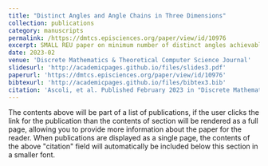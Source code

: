 ```yaml
---
title: "Distinct Angles and Angle Chains in Three Dimensions"
collection: publications
category: manuscripts
permalink: /https://dmtcs.episciences.org/paper/view/id/10976
excerpt: SMALL REU paper on minimum number of distinct angles achievable among points in three dimensions in general position
date: 2023-02
venue: 'Discrete Mathematics & Theoretical Computer Science Journal'
slidesurl: 'http://academicpages.github.io/files/slides3.pdf'
paperurl: 'https://dmtcs.episciences.org/paper/view/id/10976'
bibtexurl: 'http://academicpages.github.io/files/bibtex3.bib'
citation: 'Ascoli, et al. Published February 2023 in "Discrete Mathematics & Theoretical Computer Science Journal."' 
---
```


The contents above will be part of a list of publications, if the user clicks the link for the publication than the contents of section will be rendered as a full page, allowing you to provide more information about the paper for the reader. When publications are displayed as a single page, the contents of the above "citation" field will automatically be included below this section in a smaller font.

